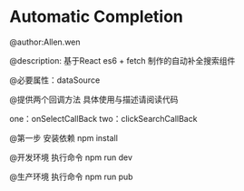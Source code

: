# Automatic Completion
@author:Allen.wen

@description: 基于React es6 + fetch  制作的自动补全搜索组件 

@必要属性：dataSource

@提供两个回调方法 具体使用与描述请阅读代码

one：onSelectCallBack  two：clickSearchCallBack


@第一步  安装依赖 npm install

@开发环境 执行命令  npm run dev

@生产环境 执行命令 npm run pub